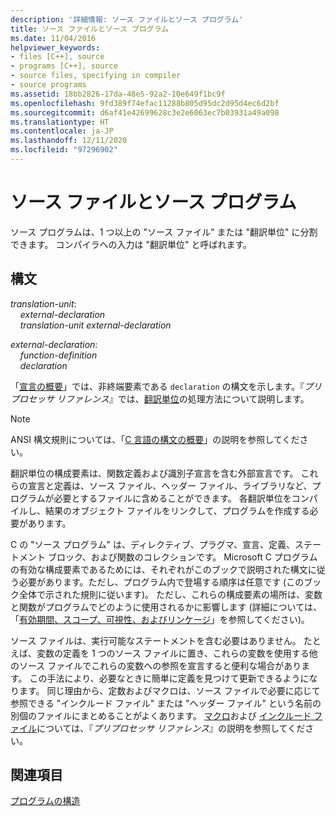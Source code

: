 ```yaml
---
description: '詳細情報: ソース ファイルとソース プログラム'
title: ソース ファイルとソース プログラム
ms.date: 11/04/2016
helpviewer_keywords:
- files [C++], source
- programs [C++], source
- source files, specifying in compiler
- source programs
ms.assetid: 18bb2826-17da-48e5-92a2-10e649f1bc9f
ms.openlocfilehash: 9fd389f74efac11288b805d95dc2d95d4ec6d2bf
ms.sourcegitcommit: d6af41e42699628c3e2e6063ec7b03931a49a098
ms.translationtype: HT
ms.contentlocale: ja-JP
ms.lasthandoff: 12/11/2020
ms.locfileid: "97296902"
---
```

# <a name="source-files-and-source-programs"></a>ソース ファイルとソース プログラム

ソース プログラムは、1 つ以上の "ソース ファイル" または "翻訳単位" に分割できます。 コンパイラへの入力は "翻訳単位" と呼ばれます。

## <a name="syntax"></a>構文

*translation-unit*:<br/>
&nbsp;&nbsp;&nbsp;&nbsp;*external-declaration* <br/>
&nbsp;&nbsp;&nbsp;&nbsp;*translation-unit* *external-declaration*

*external-declaration*:<br/>
&nbsp;&nbsp;&nbsp;&nbsp;*function-definition*<br/>
&nbsp;&nbsp;&nbsp;&nbsp;*declaration*

「[宣言の概要](../c-language/overview-of-declarations.md)」では、非終端要素である `declaration` の構文を示します。『*プリプロセッサ リファレンス*』では、[翻訳単位](../preprocessor/phases-of-translation.md)の処理方法について説明します。

> [!NOTE]
> ANSI 構文規則については、「[C 言語の構文の概要](../c-language/c-language-syntax-summary.md)」の説明を参照してください。

翻訳単位の構成要素は、関数定義および識別子宣言を含む外部宣言です。 これらの宣言と定義は、ソース ファイル、ヘッダー ファイル、ライブラリなど、プログラムが必要とするファイルに含めることができます。 各翻訳単位をコンパイルし、結果のオブジェクト ファイルをリンクして、プログラムを作成する必要があります。

C の "ソース プログラム" は、ディレクティブ、プラグマ、宣言、定義、ステートメント ブロック、および関数のコレクションです。 Microsoft C プログラムの有効な構成要素であるためには、それぞれがこのブックで説明された構文に従う必要があります。ただし、プログラム内で登場する順序は任意です (このブック全体で示された規則に従います)。 ただし、これらの構成要素の場所は、変数と関数がプログラムでどのように使用されるかに影響します (詳細については、「[有効期間、スコープ、可視性、およびリンケージ](../c-language/lifetime-scope-visibility-and-linkage.md)」を参照してください)。

ソース ファイルは、実行可能なステートメントを含む必要はありません。 たとえば、変数の定義を 1 つのソース ファイルに置き、これらの変数を使用する他のソース ファイルでこれらの変数への参照を宣言すると便利な場合があります。 この手法により、必要なときに簡単に定義を見つけて更新できるようになります。 同じ理由から、定数およびマクロは、ソース ファイルで必要に応じて参照できる "インクルード ファイル" または "ヘッダー ファイル" という名前の別個のファイルにまとめることがよくあります。 [マクロ](../preprocessor/macros-c-cpp.md)および [インクルード ファイル](../preprocessor/hash-include-directive-c-cpp.md)については、『*プリプロセッサ リファレンス*』の説明を参照してください。

## <a name="see-also"></a>関連項目

[プログラムの構造](../c-language/program-structure.md)
